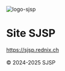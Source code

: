 ![logo-sjsp](https://cdn.discordapp.com/icons/1311357313000407070/088bfca09d67e690bcaf7ea636a2419b.webp?size=96)
# Site SJSP
https://sjsp.rednix.ch<br><br> 
© 2024-2025 SJSP
